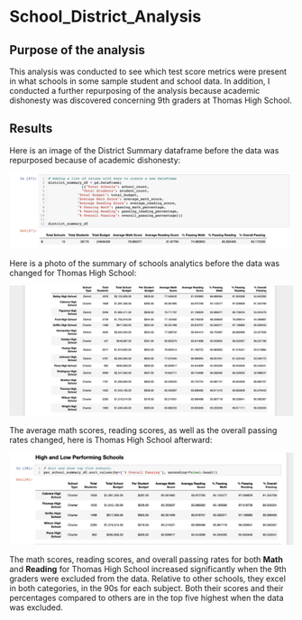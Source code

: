 # School_District_Analysis

## Purpose of the analysis

This analysis was conducted to see which test score metrics were present in what schools in some sample student
and school data. In addition, I conducted a further repurposing of the analysis because academic dishonesty was discovered
concerning 9th graders at Thomas High School. 

## Results

Here is an image of the District Summary dataframe before the data was repurposed because of academic dishonesty:

![District Summary](https://github.com/Kyle2Miles93/School_District_Analysis/blob/main/District_Summary_Dataframe.png)

Here is a photo of the summary of schools analytics before the data was changed for Thomas High School:

![Per_school Summary](https://github.com/Kyle2Miles93/School_District_Analysis/blob/main/Per_School_Summary.png)

The average math scores, reading scores, as well as the overall passing rates changed, here is Thomas High School afterward:

![Thomas High School new metrics](https://github.com/Kyle2Miles93/School_District_Analysis/blob/main/Thomas%20High%20School%20NEW.png)

The math scores, reading scores, and overall passing rates for both **Math** and **Reading**  for Thomas High School increased significantly when the 9th graders were excluded from the data.
Relative to other schools, they excel in both categories, in the 90s for each subject. 
Both their scores and their percentages compared to others are in the top five highest when the data was excluded.





